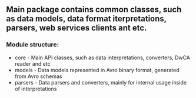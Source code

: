 <h2>Main package contains common classes, such as data models, data format iterpretations, parsers, web services clients ant etc.</h2>

<h3>Module structure:</h3>
<ul>
    <li>core - Main API classes, such as data interpretations, converters, DwCA reader and etc</li>
    <li>models - Data models represented in Avro binary format, generated from Avro schemas</li>
    <li>parsers - Data parsers and converters, mainly for internal usage inside of interpretations</li>
</ul>